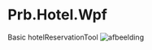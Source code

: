 # Prb.Hotel.Wpf
Basic hotelReservationTool
![afbeelding](https://user-images.githubusercontent.com/113888144/210606482-d96918c5-9077-4864-a21d-c7477922fa82.png)
